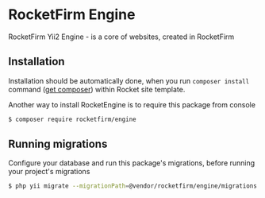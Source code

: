 # RocketFirm Engine

RocketFirm Yii2 Engine - is a core of websites, created in RocketFirm

## Installation

Installation should be automatically done, when you run ```composer install``` command ([get composer](http://getcomposer.org))
within Rocket site template.

Another way to install RocketEngine is to require this package from console

```BASH
$ composer require rocketfirm/engine
```

## Running migrations

Configure your database and run this package's migrations, before running your project's migrations
```BASH
$ php yii migrate --migrationPath=@vendor/rocketfirm/engine/migrations
```
